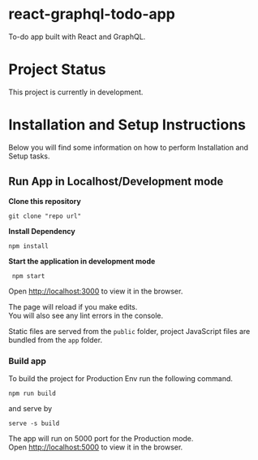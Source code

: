 # react-graphql-todo-app

To-do app built with React and GraphQL.

# Project Status

This project is currently in development.

# Installation and Setup Instructions

Below you will find some information on how to perform Installation and Setup tasks.<br>


## Run App in Localhost/Development mode
**Clone this repository**
```
git clone "repo url"
```

**Install Dependency**
```
npm install
```

**Start the application in development mode**
```
 npm start
```

Open [http://localhost:3000](http://localhost:3000) to view it in the browser.

The page will reload if you make edits.<br>
You will also see any lint errors in the console.

Static files are served from the `public` folder, project JavaScript files are bundled from the `app` folder.

 ### Build app

  To build the project for Production Env run the following command.

 ```
 npm run build
 ```
 and serve by

 ```
 serve -s build
 ```
 The app will run on 5000 port for the Production mode.<br>
 Open [http://localhost:5000](http://localhost:5000) to view it in the browser.
 